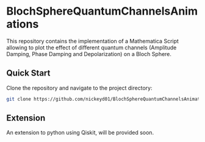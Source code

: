 # BlochSphereQuantumChannelsAnimations

This repository contains the implementation of a Mathematica Script allowing to plot the effect of different quantum channels (Amplitude Damping, Phase Damping and Depolarization) on a Bloch Sphere.

## Quick Start

Clone the repository and navigate to the project directory:

```bash
git clone https://github.com/nickeyd01/BlochSphereQuantumChannelsAnimations.git
```
## Extension

An extension to python using Qiskit, will be provided soon.

